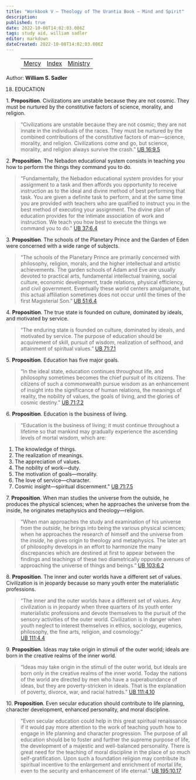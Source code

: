 ```yaml
---
title: "Workbook V — Theology of The Urantia Book — Mind and Spirit"
description: 
published: true
date: 2022-10-08T14:02:03.086Z
tags: study aid, william sadler
editor: markdown
dateCreated: 2022-10-08T14:02:03.086Z
---
```


<figure class="table chapter-navigator">
	<table>
		<tbody>
		<tr>
			<td><a href="/en/article/William_S_Sadler/Workbook_5_Theology/Mercy">Mercy</a></td>
			<td><a href="/en/article/William_S_Sadler/Workbook_5_Theology/Index">Index</a></td>
			<td><a href="/en/article/William_S_Sadler/Workbook_5_Theology/Ministry">Ministry</a></td>
		</tr>
		</tbody>
	</table>
</figure>

Author: **William S. Sadler**

18. EDUCATION

1. **Proposition**. Civilizations are unstable because they are not cosmic. They must be nurtured by the constitutive factors of science, morality, and religion.

> “Civilizations are unstable because they are not cosmic; they are not innate in the individuals of the races. They must be nurtured by the combined contributions of the constitutive factors of man—science, morality, and religion. Civilizations come and go, but science, morality, and religion always survive the crash.” [UB 16:9.5](/en/The_Urantia_Book/16#p9_5)

2. **Proposition**. The Nebadon educational system consists in teaching you how to perform the things they command you to do.

> “Fundamentally, the Nebadon educational system provides for your assignment to a task and then affords you opportunity to receive instruction as to the ideal and divine method of best performing that task. You are given a definite task to perform, and at the same time you are provided with teachers who are qualified to instruct you in the best method of executing your assignment. The divine plan of education provides for the intimate association of work and instruction. We teach you how best to execute the things we command you to do.” [UB 37:6.4](/en/The_Urantia_Book/37#p6_4)

3. **Proposition**. The schools of the Planetary Prince and the Garden of Eden were concerned with a wide range of subjects.

> “The schools of the Planetary Prince are primarily concerned with philosophy, religion, morals, and the higher intellectual and artistic achievements. The garden schools of Adam and Eve are usually devoted to practical arts, fundamental intellectual training, social culture, economic development, trade relations, physical efficiency, and civil government. Eventually these world centers amalgamate, but this actual affiliation sometimes does not occur until the times of the first Magisterial Son.” [UB 51:6.4](/en/The_Urantia_Book/51#p6_4)

4. **Proposition**. The true state is founded on culture, dominated by ideals, and motivated by service.

> “The enduring state is founded on culture, dominated by ideals, and motivated by service. The purpose of education should be acquirement of skill, pursuit of wisdom, realization of selfhood, and attainment of spiritual values.” [UB 71:7.1](/en/The_Urantia_Book/71#p7_1)

5. **Proposition**. Education has five major goals.

> “In the ideal state, education continues throughout life, and philosophy sometimes becomes the chief pursuit of its citizens. The citizens of such a commonwealth pursue wisdom as an enhancement of insight into the significance of human relations, the meanings of reality, the nobility of values, the goals of living, and the glories of cosmic destiny.” [UB 71:7.2](/en/The_Urantia_Book/71#p7_2)

6. **Proposition**. Education is the business of living.

> “Education is the business of living; it must continue throughout a lifetime so that mankind may gradually experience the ascending levels of mortal wisdom, which are:

1. The knowledge of things.
2. The realization of meanings.
3. The appreciation of values.
4. The nobility of work—duty.
5. The motivation of goals—morality.
6. The love of service—character.
7. Cosmic insight—spiritual discernment.” [UB 71:7.5](/en/The_Urantia_Book/71#p7_5)

7. **Proposition**. When man studies the universe from the outside, he produces the physical sciences; when he approaches the universe from the inside, he originates metaphysics and theology—religion.

> “When man approaches the study and examination of his universe from the _outside_, he brings into being the various physical sciences; when he approaches the research of himself and the universe from the _inside_, he gives origin to theology and metaphysics. The later art of philosophy develops in an effort to harmonize the many discrepancies which are destined at first to appear between the findings and teachings of these two diametrically opposite avenues of approaching the universe of things and beings.” [UB 103:6.2](/en/The_Urantia_Book/103#p6_2)

8. **Proposition**. The inner and outer worlds have a different set of values. Civilization is in jeopardy because so many youth enter the materialistic professions.

> “The inner and the outer worlds have a different set of values. Any civilization is in jeopardy when three quarters of its youth enter materialistic professions and devote themselves to the pursuit of the sensory activities of the outer world. Civilization is in danger when youth neglect to interest themselves in ethics, sociology, eugenics, philosophy, the fine arts, religion, and cosmology.”   
[UB 111:4.4](/en/The_Urantia_Book/111#p4_4)

9. **Proposition**. Ideas may take origin in stimuli of the outer world; ideals are born in the creative realms of the inner world.

> “Ideas may take origin in the stimuli of the outer world, but ideals are born only in the creative realms of the inner world. Today the nations of the world are directed by men who have a superabundance of ideas, but they are poverty-stricken in ideals. That is the explanation of poverty, divorce, war, and racial hatreds.” [UB 111:4.10](/en/The_Urantia_Book/111#p4_10)

10. **Proposition**. Even secular education should contribute to life planning, character development, enhanced personality, and moral discipline.

> “Even secular education could help in this great spiritual renaissance if it would pay more attention to the work of teaching youth how to engage in life planning and character progression. The purpose of all education should be to foster and further the supreme purpose of life, the development of a majestic and well-balanced personality. There is great need for the teaching of moral discipline in the place of so much self-gratification. Upon such a foundation religion may contribute its spiritual incentive to the enlargement and enrichment of mortal life, even to the security and enhancement of life eternal.” [UB 195:10.17](/en/The_Urantia_Book/195#p10_17)


<br>

